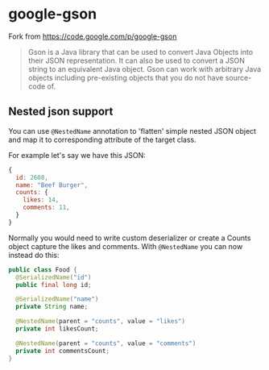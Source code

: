# google-gson

Fork from https://code.google.com/p/google-gson

> Gson is a Java library that can be used to convert Java Objects into their JSON representation. It can also be used to convert a JSON string to an equivalent Java object. Gson can work with arbitrary Java objects including pre-existing objects that you do not have source-code of.


## Nested json support

You can use `@NestedName` annotation to 'flatten' simple nested JSON object and map it to corresponding attribute of the target class.

For example let's say we have this JSON:
```javascript
{
  id: 2608,
  name: "Beef Burger",
  counts: {
    likes: 14,
    comments: 11,
  }
}
```
Normally you would need to write custom deserializer or create a Counts object capture the likes and comments. With `@NestedName` you can now instead do this:
```java
public class Food {
  @SerializedName("id")
  public final long id;

  @SerializedName("name")
  private String name;

  @NestedName(parent = "counts", value = "likes")
  private int likesCount;

  @NestedName(parent = "counts", value = "comments")
  private int commentsCount;
}
```
